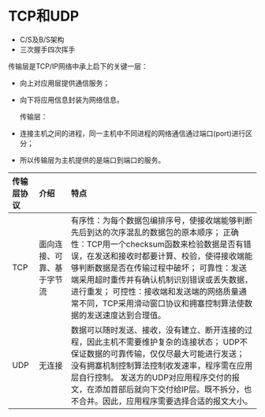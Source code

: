 # TCP和UDP

* C/S及B/S架构
* 三次握手四次挥手

传输层是TCP/IP网络中承上启下的关键一层：

* 向上对应用层提供通信服务；
* 向下将应用信息封装为网络信息。

  传输层：

* 连接主机之间的进程，同一主机中不同进程的网络通信通过端口\(port\)进行区分；
* 所以传输层为主机提供的是端口到端口的服务。

| 传输层协议 | 介绍 | 特点 |
| :--- | :--- | :--- |
| TCP | 面向连接、可靠、基于字节流 | 有序性：为每个数据包编排序号，使接收端能够判断先后到达的次序混乱的数据包的原本顺序； 正确性：TCP用一个checksum函数来检验数据是否有错误，在发送和接收时都要计算、校验，使得接收端能够判断数据是否在传输过程中破坏； 可靠性：发送端采用超时重传并有确认机制识别错误或丢失数据，进行重发； 可控性：接收端和发送端的网络质量通常不同，TCP采用滑动窗口协议和拥塞控制算法使数据的发送速度达到合理值。 |
| UDP | 无连接 | 数据可以随时发送、接收，没有建立、断开连接的过程，因此主机不需要维护复杂的连接状态； UDP不保证数据的可靠传输，仅仅尽最大可能进行发送； 没有拥塞机制控制算法控制收发速率，程序需在应用层自行控制。 发送方的UDP对应用程序交付的报文，在添加首部后就向下交付给IP层。既不拆分，也不合并。因此，应用程序需要选择合适的报文大小。 |


